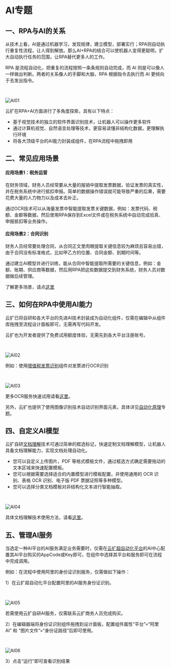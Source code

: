 # AI专题

## 一、RPA与AI的关系

从技术上看，AI是通过机器学习，发现规律，建立模型，部署实行；RPA则自动执行重复性流程，让人得到解放。那么AI\+RPA的结合可以使机器人变得更聪明，扩大自动执行任务的范围，让RPA替代更多人的工作。

RPA 是流程自动化，把重复的流程按照一条条规则自动完成，而 AI 则是可以像人一样做出判断。两者的关系像人的手脚和大脑，RPA 根据指令去执行而 AI 更倾向于去发出指令。

<br/>

![AI01](https://docimages.blob.core.chinacloudapi.cn/images/DeveloperGuide/AI01.png)

云扩在RPA\+AI方面进行了多角度探索，具有以下特点：

- 基于视觉技术的独立的软件界面识别技术，让机器人可以操作更多软件
- 通过计算机视觉、自然语言处理等技术，更容易读懂非结构化数据，更理解执行环境
- 将各大顶级平台的AI能力封装成组件，在RPA流程中拖拽即用

## 二、常见应用场景

#### 应用场景1：税务运营

在财务领域，财务人员经常要从大量的报销中提取发票数据，验证发票的真实性，并在税务系统中进行抵扣申报。简单的数据操作错误就可能导致严重的后果，需要花费大量的人力物力以及成本去补正。

通过OCR技术可以从海量发票中智能提取发票关键数据，例如：发票代码、税额、金额等数据，然后使用RPA保存到Excel文件或在税务系统中自动完成验真、申报抵扣等业务操作。

#### 应用场景2：合同识别

财务人员经常要处理合同，从合同正文里肉眼提取关键信息较为麻烦且容易出错，由于合同没有标准格式，比如甲乙方的位置、合同金额、到期时间等。

通过建立AI模型并进行训练，能从合同中智能提取所需要的关键信息，例如：金额、账期、供应商等数据，然后用RPA把这些数据提交到财务系统，财务人员对数据做后续管理。

了解更多场景，请点[这里](https://www.encoo.com/industry_finance)

## 三、如何在RPA中使用AI能力

云扩已将自研和各大平台的先进AI技术封装成为自动化组件，仅需在编辑中从组件库拖拽至流程设计面板即可，无需再写代码开发。

云扩也为开发者提供了免费试用额度体验，无需先到各大平台注册账号。

<br/>

![AI02](https://docimages.blob.core.chinacloudapi.cn/images/DeveloperGuide/AI02.png)

例如：使用[增值税发票识别](https://academy.encoo.com/zh-cn/wiki/Activities/AI/VATInvoiceIdentification.md?uuid=74dd7758-9a7e-4385-b728-8fa5f83be05a)组件对发票进行OCR识别

<br/>

![AI03](https://docimages.blob.core.chinacloudapi.cn/images/DeveloperGuide/AI03.gif)

更多OCR服务快速试用请看[这里](https://academy.encoo.com/zh-cn/wiki/Reference/Console/ai-center/OCR.md?uuid=a6401df9-a6a0-4508-807a-1c27f5f85707)。

另外，云扩也提供了使用图像识别技术自动识别界面元素，具体详见[自动化原理](https://academy.encoo.com/zh-cn/wiki/DevGuide/AutomationPrinciples.md)专题。

## 四、自定义AI模型

云扩自研[文档理解](https://academy.encoo.com/zh-cn/wiki/Reference/Console/ai-center/aboutdocreader.md?uuid=3d1c7c2d-857e-4791-b738-9ff9455d85bd)技术可通过简单的框选标记，快速定制文档理解模型，让机器人具备文档理解能力，实现文档处理自动化。

- 您可以自定义上传图片，PDF 等格式模板文件，通过框选方式确定需要拖动的文本区域来快速配置模板。
- 您可以根据需要选择适合的内置模型进行模板配置，并使用通用的 OCR 识别、表格 OCR 识别、电子版 PDF 票据证照等多种模型。
- 您可以选择分类文档模板对非结构化文本进行智能抽取。

<br/>

![AI04](https://docimages.blob.core.chinacloudapi.cn/images/DeveloperGuide/AI04.png)

具体文档理解技术使用方法，请看[这里](https://academy.encoo.com/zh-cn/wiki/Reference/Console/ai-center/aboutdocreader.md?uuid=3d1c7c2d-857e-4791-b738-9ff9455d85bd)。

## 五、管理AI服务

当选定一种AI平台的AI服务满足业务需要时，仅需在[云扩超自动化平台](https://console.encoo.com/)的AI中心配置其AI平台购买的AppCode或Key即可，在组件中选择其平台和服务即可在流程中完成调用。

例如：在流程中使用阿里的身份证识别服务，仅需做如下操作：

1）在云扩超自动化平台配置阿里的AI服务身份证识别。 

<br/>

![AI05](https://docimages.blob.core.chinacloudapi.cn/images/DeveloperGuide/AI05.png)

若需使用云扩自研AI服务，仅需联系云扩商务人员完成购买。

2）在编辑器端将身份证识别组件拖拽到设计面板，配置组件属性“平台”=“阿里AI” 和 “图片文件”=“身份证路径”后即可使用。  

<br/>

![AI06](https://docimages.blob.core.chinacloudapi.cn/images/DeveloperGuide/AI06.png)

3）点击“运行”即可查看识别结果